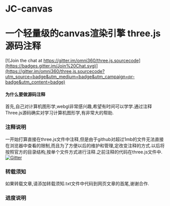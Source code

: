# JC-canvas
一个轻量级的canvas渲染引擎
three.js 源码注释
=========

[![Join the chat at https://gitter.im/omni360/three.js.sourcecode](https://badges.gitter.im/Join%20Chat.svg)](https://gitter.im/omni360/three.js.sourcecode?utm_source=badge&utm_medium=badge&utm_campaign=pr-badge&utm_content=badge)

#### 为什么要做源码注释 ####

首先,自己对计算机图形学,webgl非常感兴趣,希望有时间可以学学.通过注释Three.js源码确实对学习计算机图形学,有非常大的帮助.

### 注释说明 ###
一开始打算直接在three.js文件中注释,但是由于github对超过1mb的文件无法直接在浏览器中查看的限制,而且为了方便以后的维护和管理,定改变注释的方式.以后将按照官方的目录结构,按单个文件方式进行注释.之前注释的代码在three.js文件中.
[![Gitter](https://badges.gitter.im/Join%20Chat.svg)](https://gitter.im/omni360/three.js.sourcecode?utm_source=badge&utm_medium=badge&utm_campaign=pr-badge)
### 转载须知 ###
如果转载文章,请添加转载须知.txt文件中代码到网页文章的首尾,谢谢合作.

### 进度说明 ###
